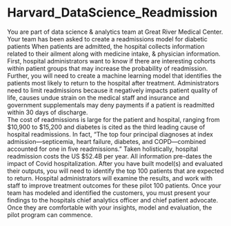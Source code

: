 # Harvard_DataScience_Readmission
You are part of data science &amp; analytics team at Great River Medical Center.  Your team has been asked to create a readmissions model for diabetic patients
When patients are admitted, the hospital collects information related to their ailment along with medicine intake, & physician information.  First, hospital administrators want to know if there are interesting cohorts within patient groups that may increase the probability of readmission.  Further, you will need to create a machine learning model that identifies the patients most likely to return to the hospital after treatment.  Administrators need to limit readmissions because it negatively impacts patient quality of life, causes undue strain on the medical staff and insurance and government supplementals may deny payments if a patient is readmitted within 30 days of discharge.  
The cost of readmissions is large for the patient and hospital, ranging from $10,900 to $15,200 and diabetes is cited as the third leading cause of hospital readmissions.  In fact, “The top four principal diagnoses at index admission—septicemia, heart failure, diabetes, and COPD—combined accounted for one in five readmissions.”  Taken holistically, hospital readmission costs the US $52.4B per year.  All information pre-dates the impact of Covid hospitalization.
After you have built model(s) and evaluated their outputs, you will need to identify the top 100 patients that are expected to return. Hospital administrators will examine the results, and work with staff to improve treatment outcomes for these pilot 100 patients.
Once your team has modeled and identified the customers, you must present your findings to the hospitals chief analytics officer and chief patient advocate.  Once they are comfortable with your insights, model and evaluation, the pilot program can commence. 
